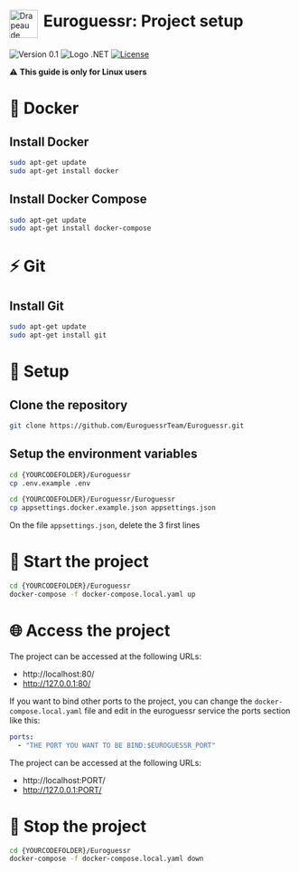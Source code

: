 <div style="display: flex; align-items: center;">
  <img src="https://images.emojiterra.com/twitter/v13.1/512px/1f1ea-1f1fa.png" alt="Drapeau de l'Europe" width="50" style="margin-top: 30px;margin-right:10px"> <h1>Euroguessr: Project setup</h1>
</div>


![Version 0.1](https://img.shields.io/badge/Version-0.1-green)
![Logo .NET](https://img.shields.io/badge/-.NET%206.0-blueviolet)
[![License](https://img.shields.io/badge/License-Apache_2.0-blue.svg)](https://opensource.org/licenses/Apache-2.0)

⚠️ **This guide is only for Linux users**

# 🐳 Docker

## Install Docker

```bash
sudo apt-get update
sudo apt-get install docker
```

## Install Docker Compose

```bash
sudo apt-get update
sudo apt-get install docker-compose
```

# ⚡ Git

## Install Git

```bash
sudo apt-get update
sudo apt-get install git
```

# 🔨 Setup

## Clone the repository

```bash
git clone https://github.com/EuroguessrTeam/Euroguessr.git
```

## Setup the environment variables

```bash
cd {YOURCODEFOLDER}/Euroguessr
cp .env.example .env

cd {YOURCODEFOLDER}/Euroguessr/Euroguessr
cp appsettings.docker.example.json appsettings.json
```

On the file `appsettings.json`, delete the 3 first lines


# 🚀 Start the project

```bash
cd {YOURCODEFOLDER}/Euroguessr
docker-compose -f docker-compose.local.yaml up
```

# 🌐 Access the project

The project can be accessed at the following URLs:
- http://localhost:80/
- http://127.0.0.1:80/

If you want to bind other ports to the project, you can change the `docker-compose.local.yaml` file
and edit in the euroguessr service the ports section like this:

```yml
ports:
  - "THE PORT YOU WANT TO BE BIND:$EUROGUESSR_PORT"
```

The project can be accessed at the following URLs:
- http://localhost:PORT/
- http://127.0.0.1:PORT/

# 🛑 Stop the project

```bash
cd {YOURCODEFOLDER}/Euroguessr
docker-compose -f docker-compose.local.yaml down
```